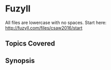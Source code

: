 # Fuzyll
All files are lowercase with no spaces. Start here: http://fuzyll.com/files/csaw2016/start
## Topics Covered

## Synopsis


